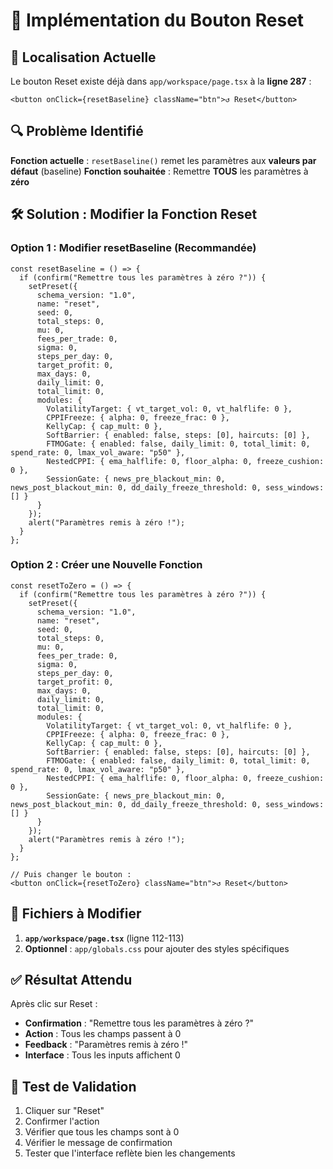 # 🔄 Implémentation du Bouton Reset

## 📍 **Localisation Actuelle**

Le bouton Reset existe déjà dans `app/workspace/page.tsx` à la **ligne 287** :

```tsx
<button onClick={resetBaseline} className="btn">↺ Reset</button>
```

## 🔍 **Problème Identifié**

**Fonction actuelle** : `resetBaseline()` remet les paramètres aux **valeurs par défaut** (baseline)
**Fonction souhaitée** : Remettre **TOUS** les paramètres à **zéro**

## 🛠️ **Solution : Modifier la Fonction Reset**

### **Option 1 : Modifier resetBaseline (Recommandée)**
```tsx
const resetBaseline = () => {
  if (confirm("Remettre tous les paramètres à zéro ?")) {
    setPreset({
      schema_version: "1.0",
      name: "reset",
      seed: 0,
      total_steps: 0,
      mu: 0,
      fees_per_trade: 0,
      sigma: 0,
      steps_per_day: 0,
      target_profit: 0,
      max_days: 0,
      daily_limit: 0,
      total_limit: 0,
      modules: {
        VolatilityTarget: { vt_target_vol: 0, vt_halflife: 0 },
        CPPIFreeze: { alpha: 0, freeze_frac: 0 },
        KellyCap: { cap_mult: 0 },
        SoftBarrier: { enabled: false, steps: [0], haircuts: [0] },
        FTMOGate: { enabled: false, daily_limit: 0, total_limit: 0, spend_rate: 0, lmax_vol_aware: "p50" },
        NestedCPPI: { ema_halflife: 0, floor_alpha: 0, freeze_cushion: 0 },
        SessionGate: { news_pre_blackout_min: 0, news_post_blackout_min: 0, dd_daily_freeze_threshold: 0, sess_windows: [] }
      }
    });
    alert("Paramètres remis à zéro !");
  }
};
```

### **Option 2 : Créer une Nouvelle Fonction**
```tsx
const resetToZero = () => {
  if (confirm("Remettre tous les paramètres à zéro ?")) {
    setPreset({
      schema_version: "1.0",
      name: "reset",
      seed: 0,
      total_steps: 0,
      mu: 0,
      fees_per_trade: 0,
      sigma: 0,
      steps_per_day: 0,
      target_profit: 0,
      max_days: 0,
      daily_limit: 0,
      total_limit: 0,
      modules: {
        VolatilityTarget: { vt_target_vol: 0, vt_halflife: 0 },
        CPPIFreeze: { alpha: 0, freeze_frac: 0 },
        KellyCap: { cap_mult: 0 },
        SoftBarrier: { enabled: false, steps: [0], haircuts: [0] },
        FTMOGate: { enabled: false, daily_limit: 0, total_limit: 0, spend_rate: 0, lmax_vol_aware: "p50" },
        NestedCPPI: { ema_halflife: 0, floor_alpha: 0, freeze_cushion: 0 },
        SessionGate: { news_pre_blackout_min: 0, news_post_blackout_min: 0, dd_daily_freeze_threshold: 0, sess_windows: [] }
      }
    });
    alert("Paramètres remis à zéro !");
  }
};

// Puis changer le bouton :
<button onClick={resetToZero} className="btn">↺ Reset</button>
```

## 🎯 **Fichiers à Modifier**

1. **`app/workspace/page.tsx`** (ligne 112-113)
2. **Optionnel** : `app/globals.css` pour ajouter des styles spécifiques

## ✅ **Résultat Attendu**

Après clic sur Reset :
- **Confirmation** : "Remettre tous les paramètres à zéro ?"
- **Action** : Tous les champs passent à 0
- **Feedback** : "Paramètres remis à zéro !"
- **Interface** : Tous les inputs affichent 0

## 🔧 **Test de Validation**

1. Cliquer sur "Reset"
2. Confirmer l'action
3. Vérifier que tous les champs sont à 0
4. Vérifier le message de confirmation
5. Tester que l'interface reflète bien les changements
